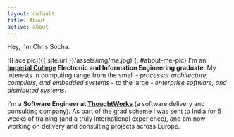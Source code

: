 ```yaml
---
layout: default
title: About
active: about
---
```


Hey, I'm Chris Socha.

![Face pic]({{ site.url }}/assets/img/me.jpg)
{: #about-me-pic}
I'm an **[Imperial College](http://www3.imperial.ac.uk/) Electronic and Information Engineering graduate**. My interests in computing range from the small - *processor architecture, compilers, and embedded systems* - to the large - *enterprise software, and distributed systems*.

I'm a **Software Engineer at [ThoughtWorks](http://www.thoughtworks.com/)** (a software delivery and consulting company). As part of the grad scheme I was sent to India for 5 weeks of training (and a truly international experience), and am now working on delivery and consulting projects across Europe.
